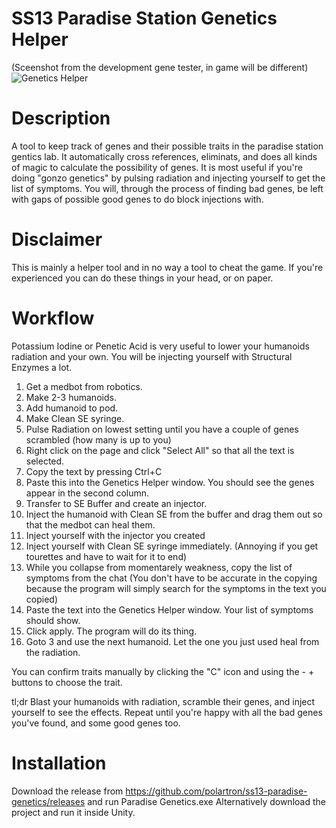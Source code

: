# SS13 Paradise Station Genetics Helper 

(Sceenshot from the development gene tester, in game will be different)
![Genetics Helper](https://i.imgur.com/jdrSn2J.png)

# Description

A tool to keep track of genes and their possible traits in the paradise station gentics lab. It automatically cross references, eliminats, and does all kinds of magic to calculate the possibility of genes. 
It is most useful if you're doing "gonzo genetics" by pulsing radiation and injecting yourself to get the list of symptoms. 
You will, through the process of finding bad genes, be left with gaps of possible good genes to do block injections with. 

# Disclaimer
This is mainly a helper tool and in no way a tool to cheat the game. If you're experienced you can do these things in your head, or on paper.

# Workflow

Potassium Iodine or Penetic Acid is very useful to lower your humanoids radiation and your own. You will be injecting yourself with Structural Enzymes a lot.


1. Get a medbot from robotics.
2. Make 2-3 humanoids.
3. Add humanoid to pod.
4. Make Clean SE syringe.
5. Pulse Radiation on lowest setting until you have a couple of genes scrambled (how many is up to you)
6. Right click on the page and click "Select All" so that all the text is selected.
7. Copy the text by pressing Ctrl+C
8. Paste this into the Genetics Helper window. You should see the genes appear in the second column. 
9. Transfer to SE Buffer and create an injector.
10. Inject the humanoid with Clean SE from the buffer and drag them out so that the medbot can heal them.
11. Inject yourself with the injector you created
12. Inject yourself with Clean SE syringe immediately. (Annoying if you get tourettes and have to wait for it to end)
12. While you collapse from momentarely weakness, copy the list of symptoms from the chat (You don't have to be accurate in the copying because the program will simply search for the symptoms in the text you copied)
13. Paste the text into the Genetics Helper window. Your list of symptoms should show.
14. Click apply. The program will do its thing.
15. Goto 3 and use the next humanoid. Let the one you just used heal from the radiation.

You can confirm traits manually by clicking the "C" icon and using the - + buttons to choose the trait. 

tl;dr Blast your humanoids with radiation, scramble their genes, and inject yourself to see the effects. 
Repeat until you're happy with all the bad genes you've found, and some good genes too. 

# Installation

Download the release from https://github.com/polartron/ss13-paradise-genetics/releases and run Paradise Genetics.exe
Alternatively download the project and run it inside Unity.
